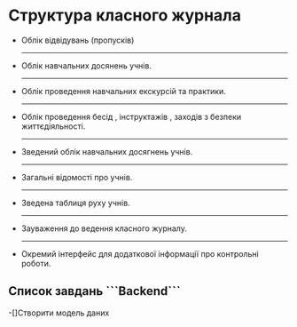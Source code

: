 <h1>Структура класного журнала</h1>
<ul>
<li>Облік відвідувань (пропусків)</li>
<hr>
<li>
Облік навчальних досянень учнів.</br>
</li>
<hr>
<li>
Облік проведення навчальних екскурсій та практики.
</li>
<hr>
<li>
Облік проведення бесід , інструктажів , заходів з безпеки життєдіяльності.
</li>
<hr>
<li>
Зведений облік навчальних досягнень учнів.
</li>
<hr>
<li>
Загальні відомості про учнів.
</li>
<hr>
<li>
Зведена таблиця руху учнів.
</li>
<hr>
<li>
Зауваження до ведення класного журналу.
</li>
<hr>
<li>
Окремий інтерфейс для додаткової інформації про контрольні роботи.
</li>
</ul>
<h2>Список завдань ```Backend```</h2>

-[]Створити модель даних
